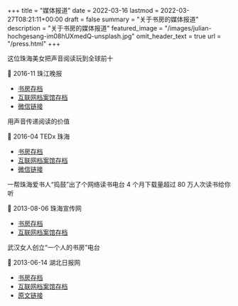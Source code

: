 +++
title = "媒体报道"
date = 2022-03-16
lastmod = 2022-03-27T08:21:11+00:00
draft = false
summary = "关于书房的媒体报道"
description = "关于书房的媒体报道"
featured_image = "/images/julian-hochgesang-im08hUXmedQ-unsplash.jpg"
omit_header_text = true
url = "/press.html"
+++

这位珠海美女把声音阅读玩到全球前十

📰 2016-11 珠江晚报

- [书房存档](/attachments/mp.weixin.qq.com_201611.pdf)
- [互联网档案馆存档](https://web.archive.org/web/20220316112752/https://mp.weixin.qq.com/s/PQGl9VVdppsaN09ljX%5FH6Q)
- [微信链接](https://mp.weixin.qq.com/s/PQGl9VVdppsaN09ljX%5FH6Q)

用声音传递阅读的价值

📰 2016-04 TEDx 珠海

- [书房存档](/attachments/mp.weixin.qq.com_201604.pdf)
- [互联网档案馆存档](https://web.archive.org/web/20220316113652/https://mp.weixin.qq.com/s/PjTp2gesSTsWNTwEJiHv6w)
- [微信链接](https://mp.weixin.qq.com/s/PjTp2gesSTsWNTwEJiHv6w)

一帮珠海爱书人“捣鼓”出了个网络读书电台 4 个月下载量超过 80 万人次读书给你听

📰 2013-08-06 珠海宣传网

- [书房存档](/attachments/web.archive.org_20130806.pdf)
- [互联网档案馆存档](https://web.archive.org/web/20220316111631/http://webcache.googleusercontent.com/search?q=cache%3AeZ5%5FzP2AfAgJ%3Awww.zhxc.gov.cn%2Fdwxc%2Fwlsd%2F201308%2Ft20130806%5F1753803.html+&cd=1&hl=zh-CN&ct=clnk)

武汉女人创立“一个人的书房”电台

📰 2013-06-14 湖北日报网

- [书房存档](/attachments/news.cnhubei.com_20130614.pdf)
- [互联网档案馆存档](https://web.archive.org/web/20220316115011/http://news.cnhubei.com/ctjb/ctjbsgk/ctjb35/201306/t2601455.shtml)
- [原文链接](http://news.cnhubei.com/ctjb/ctjbsgk/ctjb35/201306/t2601455.shtml)